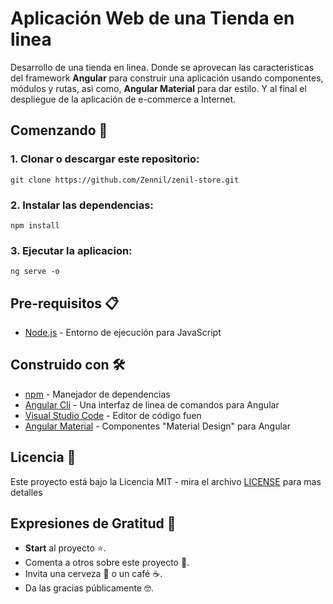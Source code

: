 # Aplicación Web de una Tienda en linea

Desarrollo de una tienda en linea. Donde se aprovecan las caracteristicas del framework **Angular** para construir una aplicación usando componentes, módulos y rutas, asi como, **Angular Material** para dar estilo.
Y al final el despliegue de la aplicación de e-commerce a Internet.

## Comenzando 🚀

### 1. Clonar o descargar este repositorio:

```
git clone https://github.com/Zennil/zenil-store.git
```

### 2. Instalar las dependencias:

```
npm install
```

### 3. Ejecutar la aplicacion:

```
ng serve -o
```

## Pre-requisitos 📋

 * [Node.js](https://nodejs.org/es/) - Entorno de ejecución para JavaScript

## Construido con 🛠️

* [npm](https://www.npmjs.com/) - Manejador de dependencias
* [Angular Cli](https://cli.angular.io/) - Una interfaz de linea de comandos para Angular
* [Visual Studio Code](https://code.visualstudio.com/) - Editor de código fuen
* [Angular Material](https://material.angular.io/) - Componentes "Material Design" para Angular

## Licencia 📄

Este proyecto está bajo la Licencia MIT - mira el archivo [LICENSE](LICENSE) para mas detalles

## Expresiones de Gratitud 🎁

* **Start** al proyecto ⭐.
* Comenta a otros sobre este proyecto 📢.
* Invita una cerveza 🍺 o un café ☕.
* Da las gracias públicamente 🤓.
